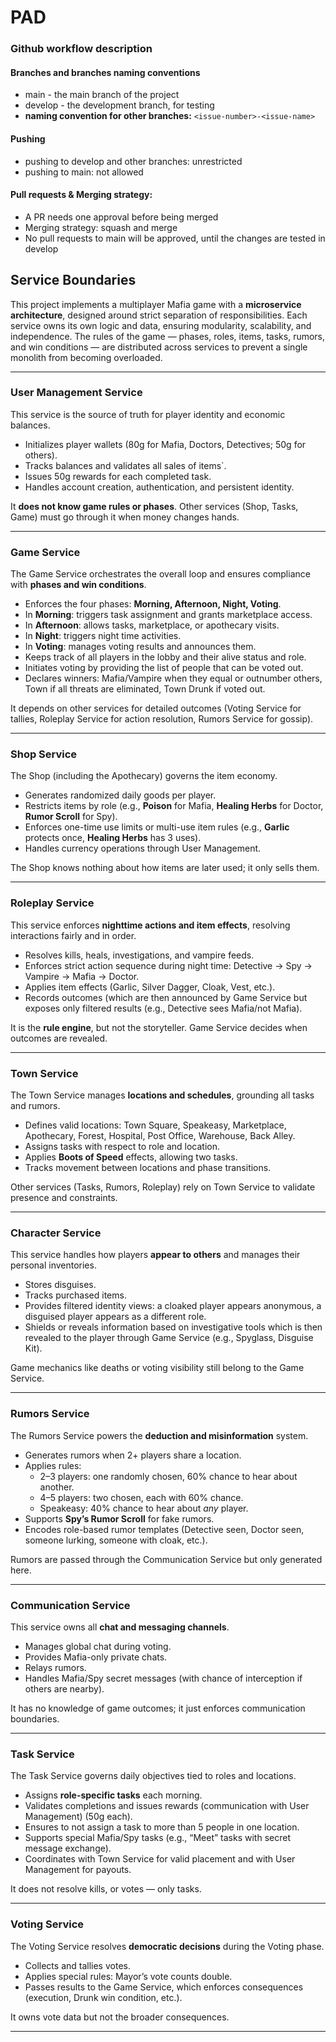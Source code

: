 # PAD

### Github workflow description

#### Branches and branches naming conventions

- main - the main branch of the project
- develop - the development branch, for testing
- **naming convention for other branches:** `<issue-number>-<issue-name>`

#### Pushing

- pushing to develop and other branches: unrestricted
- pushing to main: not allowed

#### Pull requests & Merging strategy:

- A PR needs one approval before being merged
- Merging strategy: squash and merge
- No pull requests to main will be approved, until the changes are tested in develop

## Service Boundaries

This project implements a multiplayer Mafia game with a **microservice architecture**, designed around strict separation of responsibilities. Each service owns its own logic and data, ensuring modularity, scalability, and independence. The rules of the game — phases, roles, items, tasks, rumors, and win conditions — are distributed across services to prevent a single monolith from becoming overloaded.

---

### User Management Service

This service is the source of truth for player identity and economic balances.

- Initializes player wallets (80g for Mafia, Doctors, Detectives; 50g for others).
- Tracks balances and validates all sales of items`.
- Issues 50g rewards for each completed task.
- Handles account creation, authentication, and persistent identity.

It **does not know game rules or phases**. Other services (Shop, Tasks, Game) must go through it when money changes hands.

---

### Game Service

The Game Service orchestrates the overall loop and ensures compliance with **phases and win conditions**.

- Enforces the four phases: **Morning, Afternoon, Night, Voting**.
- In **Morning**: triggers task assignment and grants marketplace access.
- In **Afternoon**: allows tasks, marketplace, or apothecary visits.
- In **Night**: triggers night time activities.
- In **Voting**: manages voting results and announces them.
- Keeps track of all players in the lobby and their alive status and role.
- Initiates voting by providing the list of people that can be voted out.
- Declares winners: Mafia/Vampire when they equal or outnumber others, Town if all threats are eliminated, Town Drunk if voted out.

It depends on other services for detailed outcomes (Voting Service for tallies, Roleplay Service for action resolution, Rumors Service for gossip).

---

### Shop Service

The Shop (including the Apothecary) governs the item economy.

- Generates randomized daily goods per player.
- Restricts items by role (e.g., **Poison** for Mafia, **Healing Herbs** for Doctor, **Rumor Scroll** for Spy).
- Enforces one-time use limits or multi-use item rules (e.g., **Garlic** protects once, **Healing Herbs** has 3 uses).
- Handles currency operations through User Management.

The Shop knows nothing about how items are later used; it only sells them.

---

### Roleplay Service

This service enforces **nighttime actions and item effects**, resolving interactions fairly and in order.

- Resolves kills, heals, investigations, and vampire feeds.
- Enforces strict action sequence during night time: Detective → Spy → Vampire → Mafia → Doctor.
- Applies item effects (Garlic, Silver Dagger, Cloak, Vest, etc.).
- Records outcomes (which are then announced by Game Service but exposes only filtered results (e.g., Detective sees Mafia/not Mafia).

It is the **rule engine**, but not the storyteller. Game Service decides when outcomes are revealed.

---

### Town Service

The Town Service manages **locations and schedules**, grounding all tasks and rumors.

- Defines valid locations: Town Square, Speakeasy, Marketplace, Apothecary, Forest, Hospital, Post Office, Warehouse, Back Alley.
- Assigns tasks with respect to role and location.
- Applies **Boots of Speed** effects, allowing two tasks.
- Tracks movement between locations and phase transitions.

Other services (Tasks, Rumors, Roleplay) rely on Town Service to validate presence and constraints.

---

### Character Service

This service handles how players **appear to others** and manages their personal inventories.

- Stores disguises.
- Tracks purchased items.
- Provides filtered identity views: a cloaked player appears anonymous, a disguised player appears as a different role.
- Shields or reveals information based on investigative tools which is then revealed to the player through Game Service (e.g., Spyglass, Disguise Kit).

Game mechanics like deaths or voting visibility still belong to the Game Service.

---

### Rumors Service

The Rumors Service powers the **deduction and misinformation** system.

- Generates rumors when 2+ players share a location.
- Applies rules:
  - 2–3 players: one randomly chosen, 60% chance to hear about another.
  - 4–5 players: two chosen, each with 60% chance.
  - Speakeasy: 40% chance to hear about _any_ player.
- Supports **Spy’s Rumor Scroll** for fake rumors.
- Encodes role-based rumor templates (Detective seen, Doctor seen, someone lurking, someone with cloak, etc.).

Rumors are passed through the Communication Service but only generated here.

---

### Communication Service

This service owns all **chat and messaging channels**.

- Manages global chat during voting.
- Provides Mafia-only private chats.
- Relays rumors.
- Handles Mafia/Spy secret messages (with chance of interception if others are nearby).

It has no knowledge of game outcomes; it just enforces communication boundaries.

---

### Task Service

The Task Service governs daily objectives tied to roles and locations.

- Assigns **role-specific tasks** each morning.
- Validates completions and issues rewards (communication with User Management) (50g each).
- Ensures to not assign a task to more than 5 people in one location.
- Supports special Mafia/Spy tasks (e.g., “Meet” tasks with secret message exchange).
- Coordinates with Town Service for valid placement and with User Management for payouts.

It does not resolve kills, or votes — only tasks.

---

### Voting Service

The Voting Service resolves **democratic decisions** during the Voting phase.

- Collects and tallies votes.
- Applies special rules: Mayor’s vote counts double.
- Passes results to the Game Service, which enforces consequences (execution, Drunk win condition, etc.).

It owns vote data but not the broader consequences.

---
